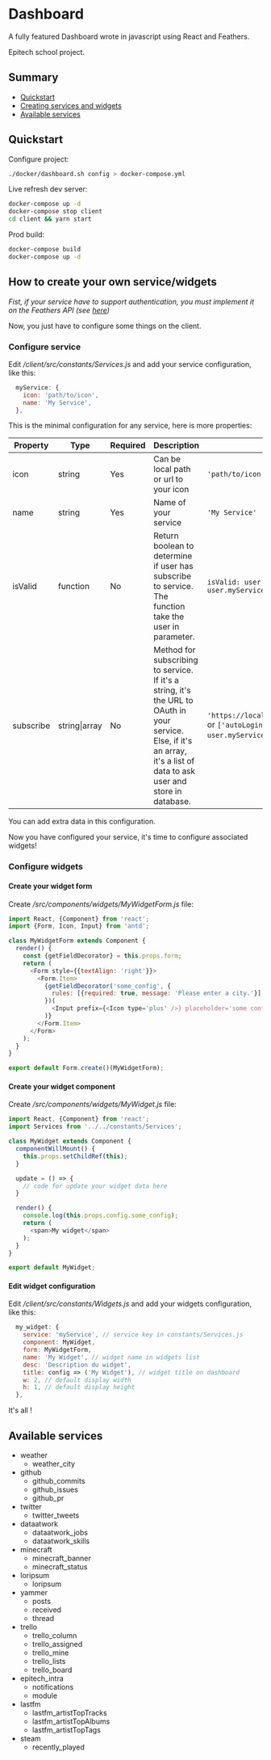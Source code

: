 # Dashboard

A fully featured Dashboard wrote in javascript using React and Feathers.

Epitech school project.

## Summary

* [Quickstart](#quickstart)
* [Creating services and widgets](#howto)
* [Available services](#services)

## <a name="quickstart"></a>Quickstart

Configure project:

```bash
./docker/dashboard.sh config > docker-compose.yml
```

Live refresh dev server:

```bash
docker-compose up -d
docker-compose stop client
cd client && yarn start
```

Prod build:

```bash
docker-compose build
docker-compose up -d
```

## <a name="howto"></a>How to create your own service/widgets

_Fist, if your service have to support authentication, you must implement it on the Feathers API (see [here](https://blog.feathersjs.com/how-to-setup-oauth-flow-with-featherjs-522bdecb10a8))_

Now, you just have to configure some things on the client.

### Configure service

Edit _/client/src/constants/Services.js_ and add your service configuration, like this:
```javascript
  myService: {
    icon: 'path/to/icon',
    name: 'My Service',
  },
```

This is the minimal configuration for any service, here is more properties:

| Property | Type | Required | Description | Example |
| -------- | ---- | -------- | ----------- | ------- |
| icon | string | Yes | Can be local path or url to your icon | `'path/to/icon'` |
| name | string | Yes | Name of your service | `'My Service'` |
| isValid | function | No | Return boolean to determine if user has subscribe to service. The function take the user in parameter. | `isValid: user => user.myService && user.myService.accessToken` |
| subscribe | string\|array | No | Method for subscribing to service. If it's a string, it's the URL to OAuth in your service. Else, if it's an array, it's a list of data to ask user and store in database. | `'https://localhost:8080/auth/service'` or `['autoLogin']` (accessible with `user.myService.autoLogin`)|

You can add extra data in this configuration.

Now you have configured your service, it's time to configure associated widgets!

### Configure widgets

#### Create your widget form

Create _/src/components/widgets/MyWidgetForm.js_ file:

```javascript
import React, {Component} from 'react';
import {Form, Icon, Input} from 'antd';

class MyWidgetForm extends Component {
  render() {
    const {getFieldDecorator} = this.props.form;
    return (
      <Form style={{textAlign: 'right'}}>
        <Form.Item>
          {getFieldDecorator('some_config', {
            rules: [{required: true, message: 'Please enter a city.'}],
          })(
            <Input prefix={<Icon type='plus' />} placeholder='some config' />
          )}
        </Form.Item>
      </Form>
    );
  }
}

export default Form.create()(MyWidgetForm);
```

#### Create your widget component

Create _/src/components/widgets/MyWidget.js_ file:

```javascript
import React, {Component} from 'react';
import Services from '../../constants/Services';

class MyWidget extends Component {
  componentWillMount() {
    this.props.setChildRef(this);
  }

  update = () => {
    // code for update your widget data here
  }

  render() {
    console.log(this.props.config.some_config);
    return (
      <span>My widget</span>
    );
  }
}

export default MyWidget;
```

#### Edit widget configuration

Edit _/client/src/constants/Widgets.js_ and add your widgets configuration, like this:
```javascript
  my_widget: {
    service: 'myService', // service key in constants/Services.js
    component: MyWidget,
    form: MyWidgetForm,
    name: 'My Widget', // widget name in widgets list
    desc: 'Description du widget',
    title: config => ('My Widget'), // widget title on dashboard
    w: 2, // default display width
    h: 1, // default display height
  },
```

It's all !

## <a name="services"></a>Available services

* weather
	* weather_city
* github
	* github_commits
	* github_issues
	* github_pr
* twitter
	* twitter_tweets
* dataatwork
	* dataatwork_jobs
	* dataatwork_skills
* minecraft
	* minecraft_banner
	* minecraft_status
* loripsum
	* loripsum
* yammer
	* posts
	* received
	* thread
* trello
	* trello_column
	* trello_assigned
	* trello_mine
	* trello_lists
	* trello_board
* epitech_intra
	* notifications
	* module
* lastfm
	* lastfm_artistTopTracks
	* lastfm_artistTopAlbums
	* lastfm_artistTopTags
* steam
	* recently_played
